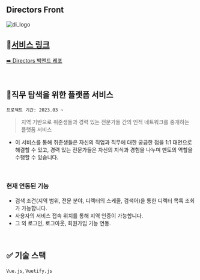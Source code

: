## Directors Front
![di_logo](https://github.com/f-lab-edu/directors/assets/76680394/6580c1fd-efb8-448f-93d5-649717b5e654)



## 📌[서비스 링크](https://www.directors.run )
[➡️ Directors 백엔드 레포](https://github.com/f-lab-edu/directors)

<BR>

## 📌직무 탐색을 위한 플랫폼 서비스

```프로젝트 기간: 2023.03 ~```

>  지역 기반으로 취준생들과 경력 있는 전문가들 간의 인적 네트워크를 중개하는 플랫폼 서비스
- 이 서비스를 통해 취준생들은 자신의 직업과 직무에 대한 궁금한 점을 1:1 대면으로 해결할 수 있고, 경력 있는 전문가들은 자신의 지식과 경험을 나누며 멘토의 역할을 수행할 수 있습니다.
<br>

### 현재 연동된 기능
- 검색 조건(지역 범위, 전문 분야, 디렉터의 스케줄, 검색어)을 통한 디렉터 목록 조회가 가능합니다.
- 사용자의 서비스 접속 위치를 통해 지역 인증이 가능합니다.
- 그 외 로그인, 로그아웃, 회원가입 기능 연동.

<BR>

## ✅ 기술 스택
`Vue.js`, `Vuetify.js`  
